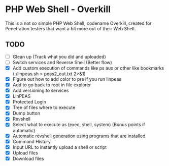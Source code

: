 # PHP Web Shell - Overkill
This is a not so simple PHP Web Shell, codename Overkill, created for Penetration testers that want a bit more out of their Web Shell.  

## TODO
- [ ] Clean up (Track what you did and uploaded)
- [ ] Switch services and Reverse Shell (Better flow)
- [x] Add custom execution of commands like ps aux or other like bookmarks (./linpeas.sh > peas2_out.txt 2>&1)
- [x] Figure out how to add color to pre if you run linpeas
- [x] Add to go back to root in file explorer
- [x] Add versioning to services
- [x] LinPEAS
- [x] Protected Login
- [x] Tree of files where to execute
- [x] Dump button
- [x] Revshell
- [x] Select what to execute as (exec, shell, system) (Bonus points if automatic)
- [x] Automatic revshell generation using programs that are installed
- [x] Command History
- [x] Input URL to instantly upload a shell or script
- [x] Upload files
- [x] Download files